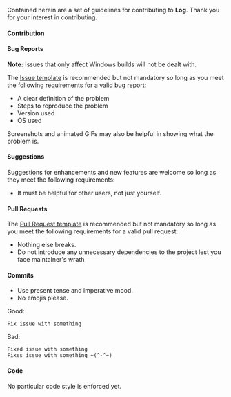 Contained herein are a set of guidelines for contributing to **Log**. Thank you for your interest in contributing.

#### Contribution

#### Bug Reports
**Note:** Issues that only affect Windows builds will not be dealt with.

The [Issue template](ISSUE_TEMPLATE.md) is recommended but not mandatory so long as you meet the following requirements for a valid bug report:

* A clear definition of the problem
* Steps to reproduce the problem
* Version used
* OS used

Screenshots and animated GIFs may also be helpful in showing what the problem is.

#### Suggestions
Suggestions for enhancements and new features are welcome so long as they meet the following requirements:

* It must be helpful for other users, not just yourself.

#### Pull Requests
The [Pull Request template](PR_TEMPLATE.md) is recommended but not mandatory so long as you meet the following requirements for a valid pull request:

* Nothing else breaks.
* Do not introduce any unnecessary dependencies to the project lest you face maintainer's wrath

#### Commits
* Use present tense and imperative mood.
* No emojis please.

Good:
```
Fix issue with something
```

Bad:
```
Fixed issue with something
Fixes issue with something ~(^-^~)
```

#### Code
No particular code style is enforced yet.

